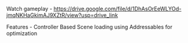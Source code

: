 Watch gameplay - https://drive.google.com/file/d/1DhAsOrEeWLYOd-jmqNKHaGkimAJ9XZtR/view?usp=drive_link

Features - 
Controller Based
Scene loading using Addressables for optimization
